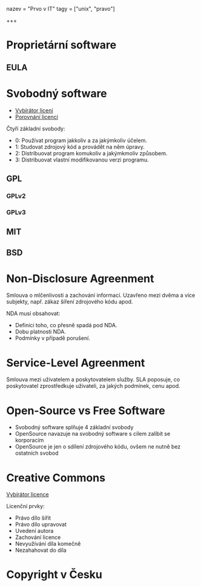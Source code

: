 nazev = "Prvo v IT"
tagy = ["unix", "pravo"]

+++
# Proprietární software

## EULA

# Svobodný software

- [Vybírátor licení](https://choosealicense.com/)
- [Porovnání licencí](https://choosealicense.com/licenses/)

Čtyří základní svobody:

- 0: Používat program jakkoliv a za jakýmkoliv účelem.
- 1: Studovat zdrojový kód a provádět na něm úpravy.
- 2: Distribuovat program komukoliv a jakýmkmoliv způsobem.
- 3: Distribuovat vlastní modifikovanou verzi programu.

## GPL

### GPLv2

### GPLv3

## MIT

## BSD

# Non-Disclosure Agreenment

Smlouva o mlčenlivosti a zachování informací. Uzavřeno mezi dvěma a více subjekty, např. zákaz šíření zdrojového kódu apod.

NDA musí obsahovat:

- Definici toho, co přesně spadá pod NDA.
- Dobu platnosti NDA.
- Podmínky v případě porušení.

# Service-Level Agreenment

Smlouva mezi uživatelem a poskytovatelem služby. SLA poposuje, co poskytovatel zprostředkuje uživateli, za jakých podmínek, cenu apod.

# Open-Source vs Free Software

- Svobodný software splňuje 4 základní svobody
- OpenSource navazuje na  svobodný software s cílem zalíbit se korporacím
- OpenSource je jen o sdílení zdrojového kódu, ovšem ne nutně bez ostatních svobod

# Creative Commons

[Vybírátor licence](https://creativecommons.org/choose/)

Licenční prvky:

- Právo dílo šířit
- Právo dílo upravovat
- Uvedení autora
- Zachování licence
- Nevyužívání díla komečně
- Nezahahovat do díla

# Copyright v Česku
